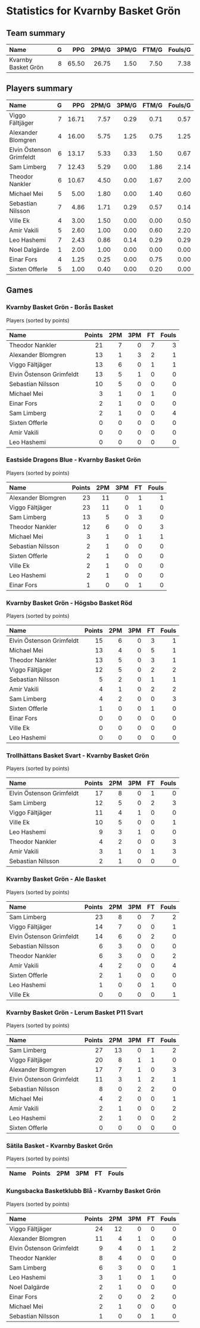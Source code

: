 # Statistics for Kvarnby Basket Grön

## Team summary

| Name | G | PPG | 2PM/G | 3PM/G | FTM/G | Fouls/G |
|:-----|--:|----:|------:|------:|------:|--------:|
| Kvarnby Basket Grön | 8 | 65.50 | 26.75 | 1.50 | 7.50 | 7.38 |

## Players summary

| Name | G | PPG | 2PM/G | 3PM/G | FTM/G | Fouls/G |
|:-----|--:|----:|------:|------:|------:|--------:|
| Viggo Fältjäger | 7 | 16.71 | 7.57 | 0.29 | 0.71 | 0.57 |
| Alexander Blomgren | 4 | 16.00 | 5.75 | 1.25 | 0.75 | 1.25 |
| Elvin Östenson Grimfeldt | 6 | 13.17 | 5.33 | 0.33 | 1.50 | 0.67 |
| Sam Limberg | 7 | 12.43 | 5.29 | 0.00 | 1.86 | 2.14 |
| Theodor Nankler | 6 | 10.67 | 4.50 | 0.00 | 1.67 | 2.00 |
| Michael Mei | 5 | 5.00 | 1.80 | 0.00 | 1.40 | 0.60 |
| Sebastian Nilsson | 7 | 4.86 | 1.71 | 0.29 | 0.57 | 0.14 |
| Ville Ek | 4 | 3.00 | 1.50 | 0.00 | 0.00 | 0.50 |
| Amir Vakili | 5 | 2.60 | 1.00 | 0.00 | 0.60 | 2.20 |
| Leo Hashemi | 7 | 2.43 | 0.86 | 0.14 | 0.29 | 0.29 |
| Noel Dalgärde | 1 | 2.00 | 1.00 | 0.00 | 0.00 | 0.00 |
| Einar Fors | 4 | 1.25 | 0.25 | 0.00 | 0.75 | 0.00 |
| Sixten Offerle | 5 | 1.00 | 0.40 | 0.00 | 0.20 | 0.00 |

## Games

### Kvarnby Basket Grön - Borås Basket

Players (sorted by points)

| Name | Points | 2PM | 3PM | FT | Fouls |
|:-----|-------:|----:|----:|---:|------:|
| Theodor Nankler | 21 |  7 |  0 |  7 |  3 |
| Alexander Blomgren | 13 |  1 |  3 |  2 |  1 |
| Viggo Fältjäger | 13 |  6 |  0 |  1 |  1 |
| Elvin Östenson Grimfeldt | 13 |  5 |  1 |  0 |  0 |
| Sebastian Nilsson | 10 |  5 |  0 |  0 |  0 |
| Michael Mei |  3 |  1 |  0 |  1 |  0 |
| Einar Fors |  2 |  1 |  0 |  0 |  0 |
| Sam Limberg |  2 |  1 |  0 |  0 |  4 |
| Sixten Offerle |  0 |  0 |  0 |  0 |  0 |
| Amir Vakili |  0 |  0 |  0 |  0 |  0 |
| Leo Hashemi |  0 |  0 |  0 |  0 |  0 |

### Eastside Dragons Blue - Kvarnby Basket Grön

Players (sorted by points)

| Name | Points | 2PM | 3PM | FT | Fouls |
|:-----|-------:|----:|----:|---:|------:|
| Alexander Blomgren | 23 | 11 |  0 |  1 |  1 |
| Viggo Fältjäger | 23 | 11 |  0 |  1 |  0 |
| Sam Limberg | 13 |  5 |  0 |  3 |  0 |
| Theodor Nankler | 12 |  6 |  0 |  0 |  3 |
| Michael Mei |  3 |  1 |  0 |  1 |  1 |
| Sebastian Nilsson |  2 |  1 |  0 |  0 |  0 |
| Sixten Offerle |  2 |  1 |  0 |  0 |  0 |
| Ville Ek |  2 |  1 |  0 |  0 |  0 |
| Leo Hashemi |  2 |  1 |  0 |  0 |  0 |
| Einar Fors |  1 |  0 |  0 |  1 |  0 |

### Kvarnby Basket Grön - Högsbo Basket Röd

Players (sorted by points)

| Name | Points | 2PM | 3PM | FT | Fouls |
|:-----|-------:|----:|----:|---:|------:|
| Elvin Östenson Grimfeldt | 15 |  6 |  0 |  3 |  1 |
| Michael Mei | 13 |  4 |  0 |  5 |  1 |
| Theodor Nankler | 13 |  5 |  0 |  3 |  1 |
| Viggo Fältjäger | 12 |  5 |  0 |  2 |  2 |
| Sebastian Nilsson |  5 |  2 |  0 |  1 |  1 |
| Amir Vakili |  4 |  1 |  0 |  2 |  2 |
| Sam Limberg |  4 |  2 |  0 |  0 |  3 |
| Sixten Offerle |  1 |  0 |  0 |  1 |  0 |
| Einar Fors |  0 |  0 |  0 |  0 |  0 |
| Ville Ek |  0 |  0 |  0 |  0 |  0 |
| Leo Hashemi |  0 |  0 |  0 |  0 |  0 |

### Trollhättans Basket Svart - Kvarnby Basket Grön

Players (sorted by points)

| Name | Points | 2PM | 3PM | FT | Fouls |
|:-----|-------:|----:|----:|---:|------:|
| Elvin Östenson Grimfeldt | 17 |  8 |  0 |  1 |  0 |
| Sam Limberg | 12 |  5 |  0 |  2 |  3 |
| Viggo Fältjäger | 11 |  4 |  1 |  0 |  0 |
| Ville Ek | 10 |  5 |  0 |  0 |  1 |
| Leo Hashemi |  9 |  3 |  1 |  0 |  0 |
| Theodor Nankler |  4 |  2 |  0 |  0 |  3 |
| Amir Vakili |  3 |  1 |  0 |  1 |  3 |
| Sebastian Nilsson |  2 |  1 |  0 |  0 |  0 |

### Kvarnby Basket Grön - Ale Basket

Players (sorted by points)

| Name | Points | 2PM | 3PM | FT | Fouls |
|:-----|-------:|----:|----:|---:|------:|
| Sam Limberg | 23 |  8 |  0 |  7 |  2 |
| Viggo Fältjäger | 14 |  7 |  0 |  0 |  1 |
| Elvin Östenson Grimfeldt | 14 |  6 |  0 |  2 |  0 |
| Sebastian Nilsson |  6 |  3 |  0 |  0 |  0 |
| Theodor Nankler |  6 |  3 |  0 |  0 |  2 |
| Amir Vakili |  4 |  2 |  0 |  0 |  4 |
| Sixten Offerle |  2 |  1 |  0 |  0 |  0 |
| Leo Hashemi |  1 |  0 |  0 |  1 |  0 |
| Ville Ek |  0 |  0 |  0 |  0 |  1 |

### Kvarnby Basket Grön - Lerum Basket P11 Svart

Players (sorted by points)

| Name | Points | 2PM | 3PM | FT | Fouls |
|:-----|-------:|----:|----:|---:|------:|
| Sam Limberg | 27 | 13 |  0 |  1 |  2 |
| Viggo Fältjäger | 20 |  8 |  1 |  1 |  0 |
| Alexander Blomgren | 17 |  7 |  1 |  0 |  3 |
| Elvin Östenson Grimfeldt | 11 |  3 |  1 |  2 |  1 |
| Sebastian Nilsson |  8 |  0 |  2 |  2 |  0 |
| Michael Mei |  4 |  2 |  0 |  0 |  1 |
| Amir Vakili |  2 |  1 |  0 |  0 |  2 |
| Leo Hashemi |  2 |  1 |  0 |  0 |  2 |
| Sixten Offerle |  0 |  0 |  0 |  0 |  0 |

### Sätila Basket - Kvarnby Basket Grön

Players (sorted by points)

| Name | Points | 2PM | 3PM | FT | Fouls |
|:-----|-------:|----:|----:|---:|------:|

### Kungsbacka Basketklubb Blå - Kvarnby Basket Grön

Players (sorted by points)

| Name | Points | 2PM | 3PM | FT | Fouls |
|:-----|-------:|----:|----:|---:|------:|
| Viggo Fältjäger | 24 | 12 |  0 |  0 |  0 |
| Alexander Blomgren | 11 |  4 |  1 |  0 |  0 |
| Elvin Östenson Grimfeldt |  9 |  4 |  0 |  1 |  2 |
| Theodor Nankler |  8 |  4 |  0 |  0 |  0 |
| Sam Limberg |  6 |  3 |  0 |  0 |  1 |
| Leo Hashemi |  3 |  1 |  0 |  1 |  0 |
| Noel Dalgärde |  2 |  1 |  0 |  0 |  0 |
| Einar Fors |  2 |  0 |  0 |  2 |  0 |
| Michael Mei |  2 |  1 |  0 |  0 |  0 |
| Sebastian Nilsson |  1 |  0 |  0 |  1 |  0 |

